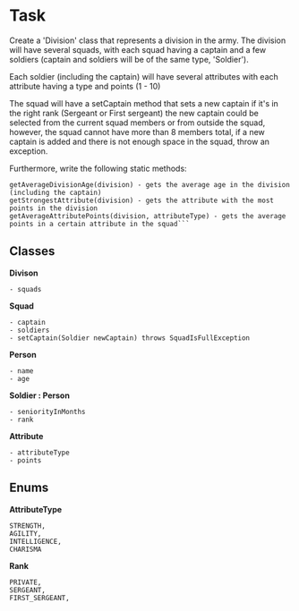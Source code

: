 # Task

Create a 'Division' class that represents
a division in the army.
The division will have several squads, with each
squad having a captain and a few soldiers (captain and soldiers will
be of the same type, 'Soldier').

Each soldier (including the captain) will have several
attributes with each attribute having a type and points (1 - 10)

The squad will have a setCaptain method that sets a new captain
if it's in the right rank (Sergeant or First sergeant)
the new captain could be selected from the current squad members or
from outside the squad, however, the squad cannot have more than 8 members total,
if a new captain is added and there is not enough space in the squad, throw an exception.

Furthermore, write the following static methods:

```
getAverageDivisionAge(division) - gets the average age in the division (including the captain)
getStrongestAttribute(division) - gets the attribute with the most points in the division
getAverageAttributePoints(division, attributeType) - gets the average points in a certain attribute in the squad```
```
## Classes

**Divison**

```
- squads
```

**Squad**
```
- captain
- soldiers 
- setCaptain(Soldier newCaptain) throws SquadIsFullException
```

**Person**
```
- name
- age
```
**Soldier : Person**
```
- seniorityInMonths
- rank
```

**Attribute**
```
- attributeType
- points
```

## Enums

**AttributeType**
```
STRENGTH,
AGILITY,
INTELLIGENCE,
CHARISMA
```

**Rank**
```
PRIVATE,
SERGEANT,
FIRST_SERGEANT,
```

